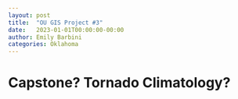 ```yaml
---
layout: post
title:  "OU GIS Project #3"
date:   2023-01-01T00:00:00-00:00
author: Emily Barbini
categories: Oklahoma
---
```


# Capstone? Tornado Climatology?
